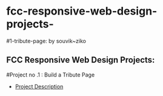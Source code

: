 # fcc-responsive-web-design-projects-
#1-tribute-page: by souvik~ziko
## FCC Responsive Web Design Projects:

#Project no .1 : Build a Tribute Page
- [Project Description](https://www.freecodecamp.org/learn/responsive-web-design/responsive-web-design-projects/build-a-tribute-page)
